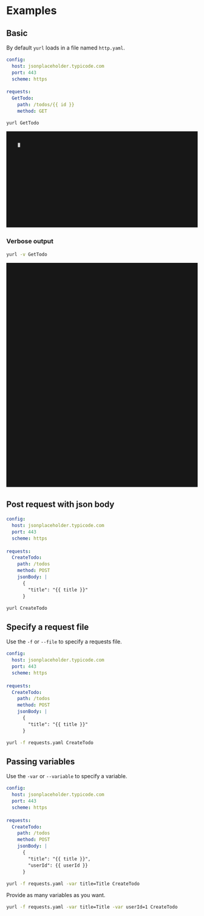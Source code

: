 # Examples

## Basic

By default `yurl` loads in a file named `http.yaml`.

```yaml title="http.yaml"
config:
  host: jsonplaceholder.typicode.com
  port: 443
  scheme: https

requests:
  GetTodo:
    path: /todos/{{ id }}
    method: GET
```

```bash title="bash"
yurl GetTodo
```

![Basic Example](./media/example-basic.gif)

### Verbose output

```bash title="bash"
yurl -v GetTodo
```

![Basic Example](./media/example-basic-verbose.gif)

## Post request with json body

```yaml title="http.yaml"
config:
  host: jsonplaceholder.typicode.com
  port: 443
  scheme: https

requests:
  CreateTodo:
    path: /todos
    method: POST
    jsonBody: |
      {
        "title": "{{ title }}"
      }
```

```bash title="bash"
yurl CreateTodo
```

## Specify a request file

Use the `-f` or `--file` to specify a requests file.

```yaml title="requests.yaml"
config:
  host: jsonplaceholder.typicode.com
  port: 443
  scheme: https

requests:
  CreateTodo:
    path: /todos
    method: POST
    jsonBody: |
      {
        "title": "{{ title }}"
      }
```

```bash title="bash"
yurl -f requests.yaml CreateTodo
```

## Passing variables

Use the `-var` or `--variable` to specify a variable.

```yaml title="requests.yaml"
config:
  host: jsonplaceholder.typicode.com
  port: 443
  scheme: https

requests:
  CreateTodo:
    path: /todos
    method: POST
    jsonBody: |
      {
        "title": "{{ title }}",
        "userId": {{ userId }}
      }
```

```bash title="bash"
yurl -f requests.yaml -var title=Title CreateTodo
```

Provide as many variables as you want.

```bash title="bash"
yurl -f requests.yaml -var title=Title -var userId=1 CreateTodo
```
